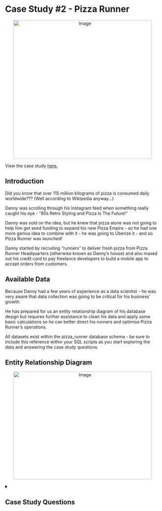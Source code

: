 # Case Study #2 - Pizza Runner

<p align="center">
<img src="https://8weeksqlchallenge.com/images/case-study-designs/2.png" alt="Image" width="450" height="450">
  
 View the case study [here.](https://8weeksqlchallenge.com/case-study-2/) 

## Introduction
Did you know that over 115 million kilograms of pizza is consumed daily worldwide??? (Well according to Wikipedia anyway…)

Danny was scrolling through his Instagram feed when something really caught his eye - “80s Retro Styling and Pizza Is The Future!”

Danny was sold on the idea, but he knew that pizza alone was not going to help him get seed funding to expand his new Pizza Empire - so he had one more genius idea to combine with it - he was going to Uberize it - and so Pizza Runner was launched!

Danny started by recruiting “runners” to deliver fresh pizza from Pizza Runner Headquarters (otherwise known as Danny’s house) and also maxed out his credit card to pay freelance developers to build a mobile app to accept orders from customers.

## Available Data
Because Danny had a few years of experience as a data scientist - he was very aware that data collection was going to be critical for his business’ growth.

He has prepared for us an entity relationship diagram of his database design but requires further assistance to clean his data and apply some basic calculations so he can better direct his runners and optimise Pizza Runner’s operations.

All datasets exist within the pizza_runner database schema - be sure to include this reference within your SQL scripts as you start exploring the data and answering the case study questions.

## Entity Relationship Diagram

<p align="center">
<img src="https://user-images.githubusercontent.com/92220550/234104650-53ff5a5e-1689-4be8-b044-5e69f7c5ecb9.PNG" alt="Image" width="450" height="350">

<details>
  <summary><h2>Case Study Questions</h2></summary>
This case study has LOTS of questions - they are broken up by area of focus including:

- Pizza Metrics
- Runner and Customer Experience
- Ingredient Optimisation
- Pricing and Ratings
- Bonus DML Challenges (DML = Data Manipulation Language)
Each of the following case study questions can be answered using a single SQL statement.

Again, there are many questions in this case study - please feel free to pick and choose which ones you’d like to try!

Before you start writing your SQL queries however - you might want to investigate the data, you may want to do something with some of those null values and data types in the customer_orders and runner_orders tables!

 <details>
    <summary><h3>A. Pizza Metrics</h3></summary>  
    <ol>
      <li>How many pizzas were ordered?</li>
      <li>How many unique customer orders were made?</li>
      <li>How many successful orders were delivered by each runner?</li>
      <li>How many of each type of pizza was delivered?</li>
      <li>How many Vegetarian and Meatlovers were ordered by each customer?</li>
      <li>What was the maximum number of pizzas delivered in a single order?</li>
      <li>For each customer, how many delivered pizzas had at least 1 change and how many had no changes?</li>
      <li>How many pizzas were delivered that had both exclusions and extras?</li>
      <li>What was the total volume of pizzas ordered for each hour of the day?</li>
      <li>What was the volume of orders for each day of the week?</li>
    </ol>
  </details>  

  <details>
  <summary><h3>B. Runner and Customer Experience</h3></summary>
    <ol>
      <li>How many runners signed up for each 1 week period? (i.e. week starts 2021-01-01)</li>
      <li>What was the average time in minutes it took for each runner to arrive at the Pizza Runner HQ to pickup the order?</li>
      <li>Is there any relationship between the number of pizzas and how long the order takes to prepare?</li>
      <li>What was the average distance travelled for each customer?</li>
      <li>What was the difference between the longest and shortest delivery times for all orders?</li>
      <li>What was the average speed for each runner for each delivery and do you notice any trend for these values?</li>
      <li>What is the successful delivery percentage for each runner?</li>
    </ol>
  </details>    

  
   <details>
        <summary><h3>C. Ingredient Optimisation<h3></summary>
        <ol>
          <li>What are the standard ingredients for each pizza?</li>
          <li>What was the most commonly added extra?</li>
          <li>What was the most common exclusion?</li>
          <li>Generate an order item for each record in the customers_orders table in the format of one of the following:
             <ul>
               <li>Meat Lovers</li>
               <li>Meat Lovers - Exclude Beef</li>
               <li>Meat Lovers - Extra Bacon</li>
               <li>Meat Lovers - Exclude Cheese, Bacon - Extra Mushroom, Peppers</li>
            </ul>
          </li>
          <li>Generate an alphabetically ordered comma separated ingredient list for each pizza order from the customer_orders table and add a 2x in front of any relevant ingredients
              <ul><li>For example: "Meat Lovers: 2xBacon, Beef, ... , Salami"</li></ul></li>
<li>What is the total quantity of each ingredient used in all delivered pizzas sorted by most frequent first?</li>
        </ol> 
      </details>   

  <details>
            <summary><h3>D. Pricing and Ratings</h3></summary>
            <ol>
              <li>If a Meat Lovers pizza costs $12 and Vegetarian costs $10 and there were no charges for changes - how much money has Pizza Runner made so far if there are no delivery fees?</li>
              <li<What if there was an additional $1 charge for any pizza extras?
          <ul><i>Add cheese is $1 extra</li></ul></li>
            <li>The Pizza Runner team now wants to add an additional ratings system that allows customers to rate their runner, how would you design an additional table for this new dataset - generate a schema for this new table and insert your own data for ratings for each successful customer order between 1 to 5.</li>
          <li>Using your newly generated table - can you join all of the information together to form a table which has the following information for successful deliveries?
            <ul>
              <li>customer_id</li>
              <li>order_id</li>
              <li>runner_id</li>
              <li>rating</li>
              <li>order_time</li>
              <li>pickup_time</li>
              <li>Time between order and pickup</li>
              <li>Delivery duration</li>
              <li>Average speed</li>
              <li>Total number of pizzas</li>
            </ul>
          </li>
<li>If a Meat Lovers pizza was $12 and Vegetarian $10 fixed prices with no cost for extras and each runner is paid $0.30 per kilometre traveled - how much money does Pizza Runner have left over after these deliveries?</li>
    </details>

          <details>
            <summary><h3>E. Bonus Questions</h3></summary>
If Danny wants to expand his range of pizzas - how would this impact the existing data design? Write an INSERT statement to demonstrate what would happen if a new Supreme pizza with all the toppings was added to the Pizza Runner menu?  
     </details>
</details>
